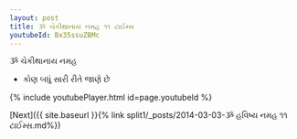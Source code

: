 ```yaml
---
layout: post
title: ૐ ચેકીથાનાય નમહ ૧૧ ટાઈમ્સ
youtubeId: Bx35ssuZBMc
---
```

 
 
 ૐ ચેકીથાનાય નમહ  
 
 - કોણ બધું સારી રીતે જાણે છે 
 
  
 
  
 
 
 
 
 
 


{% include youtubePlayer.html id=page.youtubeId %}
 
[Next]({{ site.baseurl }}{% link  split1/_posts/2014-03-03-ૐ હવિષ્ય નમહ ૧૧ ટાઈમ્સ.md%})
 
